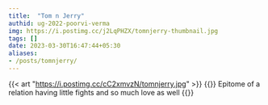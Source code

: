 ```yaml
---
title:  "Tom n Jerry"
authid: ug-2022-poorvi-verma
img: https://i.postimg.cc/j2LqPHZX/tomnjerry-thumbnail.jpg
tags: []
date: 2023-03-30T16:47:44+05:30
aliases:
- /posts/tomnjerry/
---
```


{{< art "https://i.postimg.cc/cC2xmvzN/tomnjerry.jpg" >}}
 {{<quote>}}
Epitome of a relation having little fights and so much love as well
{{</quote>}}